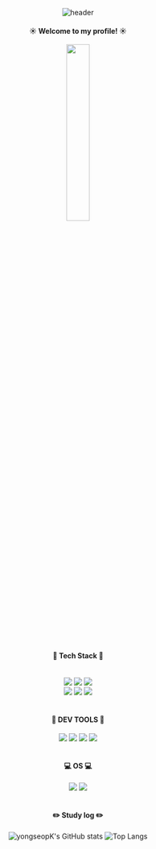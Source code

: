<div align="center"> 

![header](https://capsule-render.vercel.app/api?type=Cylinder&text=seopHUB&color=FA243C&fontColor=fff)
  
####  :sunny: Welcome to my profile! :sunny:
<img src="https://cdn.pixabay.com/animation/2022/08/03/02/06/02-06-05-563_512.gif" width="30%" height="30%">
  
 <br/>
 <br/>
 
 #### :book: Tech Stack :book:
  
 <br/>

<img src="https://img.shields.io/badge/Spring Boot-6DB340?style=for-the-badge&logo=SpringBoot&logoColor=white">
<img src="https://img.shields.io/badge/MariaDB-012052?style=for-the-badge&logo=MariaDB&logoColor=white">
<img src="https://img.shields.io/badge/Next.JS-000000?style=for-the-badge&logo=Next.JS&logoColor=white"><br/>
<img src="https://img.shields.io/badge/React-61DBFB?style=for-the-badge&logo=React&logoColor=white"> 
<img src="https://img.shields.io/badge/Aws-FF9B00?style=for-the-badge&logo=Amazon&logoColor=white">
<img src="https://img.shields.io/badge/Flutter-4287f5?style=for-the-badge&logo=Flutter&logoColor=white">






 <br/>
 <br/>

#### :toolbox: DEV TOOLS :toolbox:

<img src="https://img.shields.io/badge/IntelliJ-000000?style=for-the-badge&logo=IntelliJIDEA&logoColor=white">
<img src="https://img.shields.io/badge/VSCode-007ACC?style=for-the-badge&logo=VisualStudioCode&logoColor=white">
<img src="https://img.shields.io/badge/Eclipse-2C2255?style=for-the-badge&logo=Eclipse&logoColor=white">
<img src="https://img.shields.io/badge/Postman-EF5B25?style=for-the-badge&logo=Postman&logoColor=white">


 <br/>
 <br/>

#### :computer: OS :computer:
<img src="https://img.shields.io/badge/mac%20os-000000?style=for-the-badge&logo=apple&logoColor=white">
<img src="https://img.shields.io/badge/Rocky%20Linux-ffffff?style=for-the-badge&logo=RockyLinux&logoColor=07ba82">

 <br/>
 <br/>

#### :pencil2: Study log :pencil2:
  
![yongseopK's GitHub stats](https://github-readme-stats.vercel.app/api?username=yongseopK&show_icons=true&theme=dark)
![Top Langs](https://github-readme-stats.vercel.app/api/top-langs/?username=yongseopK&layout=compact)
</div>
